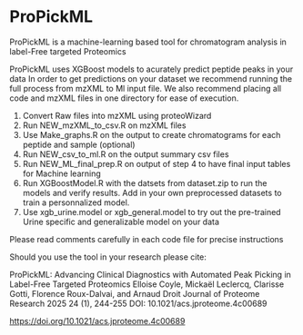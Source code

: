 # ProPickML
ProPickML is a machine-learning based tool for chromatogram analysis in label-Free targeted Proteomics

ProPickML uses XGBoost models to acurately predict peptide peaks in your data 
In order to get predictions on your dataset we recommend running the full process from mzXML to Ml input file. 
We also recommend placing all code and mzXML files in one directory for ease of execution.

1. Convert Raw files into mzXML using proteoWizard
2. Run NEW_mzXML_to_csv.R on mzXML files
3. Use Make_graphs.R on the output to create chromatograms for each peptide and sample (optional)
4. Run NEW_csv_to_ml.R on the output summary csv files
5. Run NEW_ML_final_prep.R on output of step 4 to have final input tables for Machine learning
6. Run XGBoostModel.R with the datsets from dataset.zip to run the models and verify results. Add in your own preprocessed datasets to train a personnalized model.
7. Use xgb_urine.model or xgb_general.model to try out the pre-trained Urine specific and generalizable model on your data

Please read comments carefully in each code file for precise instructions

Should you use the tool in your research please cite: 

ProPickML: Advancing Clinical Diagnostics with Automated Peak Picking in Label-Free Targeted Proteomics
Elloise Coyle, Mickaël Leclercq, Clarisse Gotti, Florence Roux-Dalvai, and Arnaud Droit
Journal of Proteome Research 2025 24 (1), 244-255
DOI: 10.1021/acs.jproteome.4c00689 

https://doi.org/10.1021/acs.jproteome.4c00689
